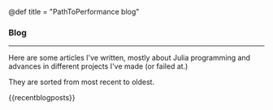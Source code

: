 @def title = "PathToPerformance blog"

### Blog

---

Here are some articles I've written, mostly about Julia programming and advances in different projects I've made (or failed at.)

They are sorted from most recent to oldest.

{{recentblogposts}}
